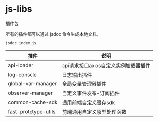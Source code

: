 # js-libs
插件包

所有的插件都可以通过 jsdoc 命令生成本地文档。
```
jsdoc index.js
```

插件 | 说明
---|---
api-loader | api请求接口axios自定义实例加载器插件
log-console | 日志输出插件
global-var-manager | 全局变量管理器插件
observer-manager | 自定义事件发布-订阅插件
common-cache-sdk | 通用前端自定义缓存sdk
fast-prototype-utils | 前端通用自定义原型处理函数